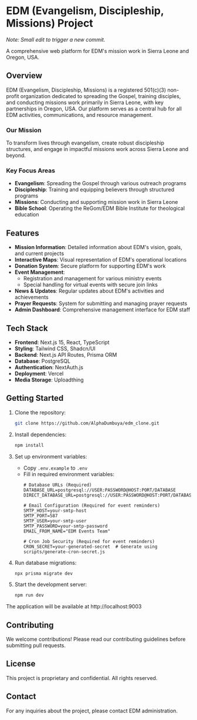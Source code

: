 # EDM (Evangelism, Discipleship, Missions) Project
_Note: Small edit to trigger a new commit._

A comprehensive web platform for EDM's mission work in Sierra Leone and Oregon, USA.

<!-- Last updated: July 25, 2025 -->

## Overview

EDM (Evangelism, Discipleship, Missions) is a registered 501(c)(3) non-profit organization dedicated to spreading the Gospel, training disciples, and conducting missions work primarily in Sierra Leone, with key partnerships in Oregon, USA. Our platform serves as a central hub for all EDM activities, communications, and resource management.

### Our Mission
To transform lives through evangelism, create robust discipleship structures, and engage in impactful missions work across Sierra Leone and beyond.

### Key Focus Areas
- **Evangelism**: Spreading the Gospel through various outreach programs
- **Discipleship**: Training and equipping believers through structured programs
- **Missions**: Conducting and supporting mission work in Sierra Leone
- **Bible School**: Operating the ReGom/EDM Bible Institute for theological education

## Features

- **Mission Information**: Detailed information about EDM's vision, goals, and current projects
- **Interactive Maps**: Visual representation of EDM's operational locations
- **Donation System**: Secure platform for supporting EDM's work
- **Event Management**: 
  - Registration and management for various ministry events
  - Special handling for virtual events with secure join links
- **News & Updates**: Regular updates about EDM's activities and achievements
- **Prayer Requests**: System for submitting and managing prayer requests
- **Admin Dashboard**: Comprehensive management interface for EDM staff

## Tech Stack

- **Frontend**: Next.js 15, React, TypeScript
- **Styling**: Tailwind CSS, Shadcn/UI
- **Backend**: Next.js API Routes, Prisma ORM
- **Database**: PostgreSQL
- **Authentication**: NextAuth.js
- **Deployment**: Vercel
- **Media Storage**: Uploadthing

## Getting Started

1. Clone the repository:
   ```bash
   git clone https://github.com/AlphaDumbuya/edm_clone.git
   ```

2. Install dependencies:
   ```bash
   npm install
   ```

3. Set up environment variables:
   - Copy `.env.example` to `.env`
   - Fill in required environment variables:
     ```env
     # Database URLs (Required)
     DATABASE_URL=postgresql://USER:PASSWORD@HOST:PORT/DATABASE
     DIRECT_DATABASE_URL=postgresql://USER:PASSWORD@HOST:PORT/DATABASE

     # Email Configuration (Required for event reminders)
     SMTP_HOST=your-smtp-host
     SMTP_PORT=587
     SMTP_USER=your-smtp-user
     SMTP_PASSWORD=your-smtp-password
     EMAIL_FROM_NAME="EDM Events Team"

     # Cron Job Security (Required for event reminders)
     CRON_SECRET=your-generated-secret  # Generate using scripts/generate-cron-secret.js
     ```

4. Run database migrations:
   ```bash
   npx prisma migrate dev
   ```

5. Start the development server:
   ```bash
   npm run dev
   ```

The application will be available at http://localhost:9003

## Contributing

We welcome contributions! Please read our contributing guidelines before submitting pull requests.

## License

This project is proprietary and confidential. All rights reserved.

## Contact

For any inquiries about the project, please contact EDM administration.
